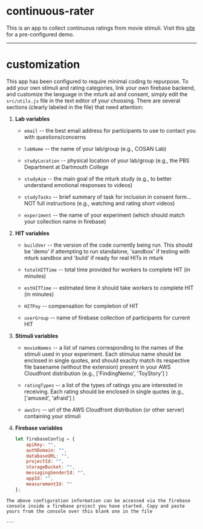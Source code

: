 # continuous-rater
This is an app to collect continuous ratings from movie stimuli.
Visit this [site](https://suspicious-pare-60fdea.netlify.app) for a pre-configured demo.

---

# customization
This app has been configured to require minimal coding to repurpose. To add your own stimuli and rating categories, link your own firebase backend, and customize the language in the mturk ad and consent, simply edit the `src/utils.js` file in the text editor of your choosing. There are several sections (clearly labeled in the file) that need attention:

1. <strong>Lab variables</strong>

	* `email` -- the best email address for participants to use to contact you with questions/concerns
	
	* `labName` -- the name of your lab/group (e.g., COSAN Lab)
	
	* `studyLocation` -- physical location of your lab/group (e.g., the PBS Department at Dartmouth College
	* `studyAim` -- the main goal of the mturk study (e.g., to better understand emotional responses to videos)
	* `studyTasks` -- brief summary of task for inclusion in consent form... NOT full instructions (e.g., watching and rating short videos)
	* `experiment` -- the name of your experiment (which should match your collection name in firebase)

2. <strong>HIT variables</strong>
	
	* `buildVer` -- the version of the code currently being run. This should be 'demo' if attempting to run standalone, 'sandbox' if testing with mturk sandbox and 'build' if ready for real HITs in mturk

	* `totalHITTime` -- total time provided for workers to complete HIT (in minutes)
	* `estHITTime` -- estimated time it should take workers to complete HIT (in minutes)
	* `HITPay` -- compensation for completion of HIT
	* `userGroup` -- name of firebase collection of participants for current HIT

3. <strong>Stimuli variables</strong>
	
	* `movieNames` -- a list of names corresponding to the names of the stimuli used in your experiment. Each stimulus name should be enclosed in single quotes, and should exaclty match its respective file basename (without the extension) present in your AWS Cloudfront distribution (e.g., ['FindingNemo', 'ToyStory'] )

	* `ratingTypes` -- a list of the types of ratings you are interested in receiving. Each rating should be enclosed in single quotes (e.g., ['amused', 'afraid'] )

	* `awsSrc` -- url of the AWS Cloudfront distribution (or other server) containing your stimuli



4. <strong>Firebase variables</strong>

	```javascript
	let firebaseConfig = {
	    apiKey: "",
	    authDomain: "",
	    databaseURL: "",
	    projectId: "",
	    storageBucket: "",
	    messagingSenderId: "",
	    appId: "",
	    measurementId: ""
	};
```
The above configuration information can be accessed via the firebase console inside a firebase project you have started. Copy and paste yours from the console over this blank one in the file

---
